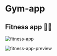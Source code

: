 # Gym-app
<h2>Fitness app 🤸🏼</h2>

![fitness-app](https://github.com/klubinskak/gym-react-native-app/assets/76222513/e9d8b927-5261-42ce-b5f1-6f5c9df7cf82)

![fitness-app-preview](https://github.com/klubinskak/gym-react-native-app/assets/76222513/46edf219-54f3-44f2-837a-5d6a258a9333)
